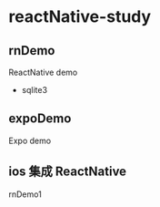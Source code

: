 # reactNative-study

## rnDemo

ReactNative demo
- sqlite3

## expoDemo

Expo demo

## ios 集成 ReactNative

rnDemo1
